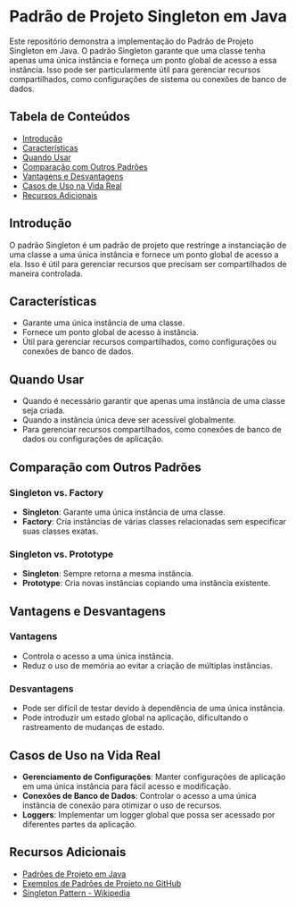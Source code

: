 # Padrão de Projeto Singleton em Java

Este repositório demonstra a implementação do Padrão de Projeto Singleton em Java. O padrão Singleton garante que uma classe tenha apenas uma única instância e forneça um ponto global de acesso a essa instância. Isso pode ser particularmente útil para gerenciar recursos compartilhados, como configurações de sistema ou conexões de banco de dados.

## Tabela de Conteúdos
- [Introdução](#introdução)
- [Características](#características)
- [Quando Usar](#quando-usar)
- [Comparação com Outros Padrões](#comparação-com-outros-padrões)
- [Vantagens e Desvantagens](#vantagens-e-desvantagens)
- [Casos de Uso na Vida Real](#casos-de-uso-na-vida-real)
- [Recursos Adicionais](#recursos-adicionais)

## Introdução
O padrão Singleton é um padrão de projeto que restringe a instanciação de uma classe a uma única instância e fornece um ponto global de acesso a ela. Isso é útil para gerenciar recursos que precisam ser compartilhados de maneira controlada.

## Características
- Garante uma única instância de uma classe.
- Fornece um ponto global de acesso à instância.
- Útil para gerenciar recursos compartilhados, como configurações ou conexões de banco de dados.

## Quando Usar
- Quando é necessário garantir que apenas uma instância de uma classe seja criada.
- Quando a instância única deve ser acessível globalmente.
- Para gerenciar recursos compartilhados, como conexões de banco de dados ou configurações de aplicação.

## Comparação com Outros Padrões
### Singleton vs. Factory
- **Singleton**: Garante uma única instância de uma classe.
- **Factory**: Cria instâncias de várias classes relacionadas sem especificar suas classes exatas.

### Singleton vs. Prototype
- **Singleton**: Sempre retorna a mesma instância.
- **Prototype**: Cria novas instâncias copiando uma instância existente.

## Vantagens e Desvantagens
### Vantagens
- Controla o acesso a uma única instância.
- Reduz o uso de memória ao evitar a criação de múltiplas instâncias.

### Desvantagens
- Pode ser difícil de testar devido à dependência de uma única instância.
- Pode introduzir um estado global na aplicação, dificultando o rastreamento de mudanças de estado.

## Casos de Uso na Vida Real
- **Gerenciamento de Configurações**: Manter configurações de aplicação em uma única instância para fácil acesso e modificação.
- **Conexões de Banco de Dados**: Controlar o acesso a uma única instância de conexão para otimizar o uso de recursos.
- **Loggers**: Implementar um logger global que possa ser acessado por diferentes partes da aplicação.

## Recursos Adicionais
- [Padrões de Projeto em Java](https://refactoring.guru/design-patterns/java)
- [Exemplos de Padrões de Projeto no GitHub](https://github.com/iluwatar/java-design-patterns)
- [Singleton Pattern - Wikipedia](https://en.wikipedia.org/wiki/Singleton_pattern)
